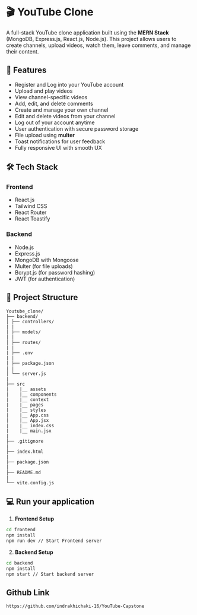 # 🎬 YouTube Clone

A full-stack YouTube clone application built using the **MERN Stack** (MongoDB, Express.js, React.js, Node.js). This project allows users to create channels, upload videos, watch them, leave comments, and manage their content.

## 🚀 Features

- Register and Log into your YouTube account
- Upload and play videos
- View channel-specific videos
- Add, edit, and delete comments
- Create and manage your own channel
- Edit and delete videos from your channel
- Log out of your account anytime
- User authentication with secure password storage
- File upload using **multer**
- Toast notifications for user feedback
- Fully responsive UI with smooth UX

## 🛠️ Tech Stack

### Frontend
- React.js
- Tailwind CSS
- React Router
- React Toastify

### Backend
- Node.js
- Express.js
- MongoDB with Mongoose
- Multer (for file uploads)
- Bcrypt.js (for password hashing)
- JWT (for authentication)

## 📂 Project Structure
```
Youtube_clone/
├── backend/
│ ├── controllers/
| |
│ ├── models/
| |
│ ├── routes/
| |
| ├── .env
| |
| ├── package.json
| |
│ └── server.js
|
├── src
|    |__ assets
|    |__ components
|    |__ context
|    |__ pages
|    |__ styles
|    |__ App.css
|    |__ App.jsx
|    |__ index.css
|    |__ main.jsx
|
├── .gitignore
|
├── index.html
|
├── package.json
|
├── README.md
|
└── vite.config.js
```

## 💻 Run your application

1. **Frontend Setup**

```bash
cd frontend
npm install
npm run dev // Start Frontend server
```

2. **Backend Setup**

```bash
cd backend
npm install
npm start // Start backend server
```

## Github Link
```
https://github.com/indrakhichaki-16/YouTube-Capstone
```
